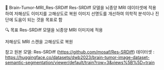 🧠 Brain-Tumor-MRI_Res-SRDiff
Res-SRDiff 모델을 뇌종양 MRI 데이터셋에 적용하여 저해상도 이미지를 고해상도로 복원
이미지 선명도를 개선하여 의학적 분석이나 진단에 도움이 되는 것을 목표로 함

🔍 목표
Res-SRDiff 모델을 뇌종양 MRI 이미지에 적용

저해상도 MRI 스캔을 고해상도로 복원

참고
원본 모델: Res-SRDiff (https://github.com/mosaf/Res-SRDiff)
데이터셋 : https://huggingface.co/datasets/dwb2023/brain-tumor-image-dataset-semantic-segmentation/viewer/default/train?row=3&views%5B%5D=train

